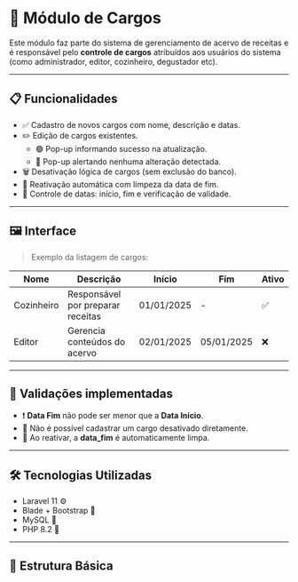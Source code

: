 # 🧩 Módulo de Cargos

Este módulo faz parte do sistema de gerenciamento de acervo de receitas e é responsável pelo **controle de cargos** atribuídos aos usuários do sistema (como administrador, editor, cozinheiro, degustador etc).

---

## 📋 Funcionalidades

- ✅ Cadastro de novos cargos com nome, descrição e datas.
- ✏️ Edição de cargos existentes.
    - 🟢 Pop-up informando sucesso na atualização.
    - 🔴 Pop-up alertando nenhuma alteração detectada.
- 🗑️ Desativação lógica de cargos (sem exclusão do banco).
- 🔄 Reativação automática com limpeza da data de fim.
- 📆 Controle de datas: início, fim e verificação de validade.

---

## 🖼️ Interface

> Exemplo da listagem de cargos:

| Nome       | Descrição     | Início     | Fim        | Ativo |
|------------|---------------|------------|------------|--------|
| Cozinheiro | Responsável por preparar receitas | 01/01/2025 | - | ✅ |
| Editor     | Gerencia conteúdos do acervo       | 02/01/2025 | 05/01/2025 | ❌ |

---

## 🧠 Validações implementadas

- ❗ **Data Fim** não pode ser menor que a **Data Início**.
- 🚫 Não é possível cadastrar um cargo desativado diretamente.
- 🔄 Ao reativar, a **data_fim** é automaticamente limpa.

---

## 🛠️ Tecnologias Utilizadas

- Laravel 11 ⚙️
- Blade + Bootstrap 🎨
- MySQL 🐬
- PHP 8.2 🐘

---

## 📁 Estrutura Básica

